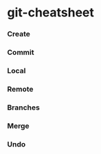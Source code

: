 # git-cheatsheet

### Create


### Commit


### Local 



### Remote



### Branches


### Merge


### Undo